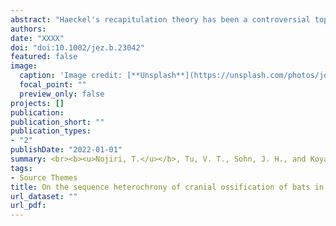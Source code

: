 ```yaml
---
abstract: "Haeckel's recapitulation theory has been a controversial topic in evolutionary biology. However, we have seen some recent cases applying Haeckel's view to interpret the interspecific variation of prenatal ontogeny. To revisit the validity of Haeckel's recapitulation theory, we take bats that have undergone drastic morphological changes and possess a characteristic ecology as a case study. All members of Rhinolophoidea and Yangochiroptera can generate an ultrasonic pulse from the larynx to interpret surrounding objects (laryngeal echolocation) whereas Pteropodidae lacks such ability. It is known that the petrosal bone is particularly derived in shape and expanded in laryngeal echolocators. If Haeckel's recapitulation theory holds, the formation of this derived trait should occur later than those of other bones. Therefore, we compared the prenatal ossification timing of the petrosal in 15 bat species and five outgroup species. We found that the ossification of the petrosal is accelerated in laryngeal echolocators while it is the last bone to ossify in non‐laryngeal echolocating bats and non‐volant mammals, which runs counter to the prediction generated by Haeckel's recapitulation theory. We point out the evolutionarily labile nature of trait developmental timing and emphasize that Haeckel's recapitulation theory does not hold in many cases. We caution that generating predictions on ancestral conditions and evolutionary history leading from Haeckel's recapitulation theory is not well supported. <br><br><br><b><u>Nojiri</u></b>, T., Tu, V. T., Sohn, J. H., and Koyabu, D.<br><b><i>Journal of Experimental Zoology Part B：Molecular and Developmental Evolution</i></b> (2022)"
authors:
date: "XXXX"
doi: "doi:10.1002/jez.b.23042"
featured: false
image:
  caption: 'Image credit: [**Unsplash**](https://unsplash.com/photos/jdD8gXaTZsc)'
  focal_point: ""
  preview_only: false
projects: []
publication: 
publication_short: ""
publication_types:
- "2"
publishDate: "2022-01-01"
summary: <br><b><u>Nojiri, T.</u></b>, Tu, V. T., Sohn, J. H., and Koyabu, D. <br><b><i>Journal of Experimental Zoology Part B：Molecular and Developmental Evolution</i></b> (2022)
tags:
- Source Themes
title: On the sequence heterochrony of cranial ossification of bats in the light of Haeckel's recapitulation theory
url_dataset: ""
url_pdf: 
---
```

